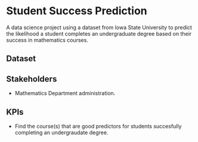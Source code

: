 # Student Success Prediction
A data science project using a dataset from Iowa State University to predict the likelihood a student completes an undergraduate degree based on their success in mathematics courses. 

## Dataset


## Stakeholders
- Mathematics Department administration.

## KPIs
- Find the course(s) that are good predictors for students succesfully completing an undergraudate degree.
